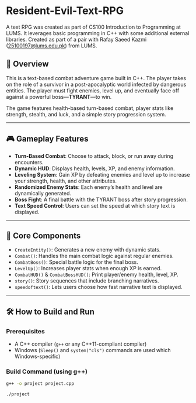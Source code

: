 # Resident-Evil-Text-RPG
A text RPG was created as part of CS100 Introduction to Programming at LUMS. It leverages basic programming in C++ with some additional external libraries.
Created as part of a pair with Rafay Saeed Kazmi (25100197@lums.edu.pk) from LUMS. 

## 📜 Overview

This is a text-based combat adventure game built in C++. The player takes on the role of a survivor in a post-apocalyptic world infected by dangerous entities. The player must fight enemies, level up, and eventually face off against a powerful boss—**TYRANT**—to win.

The game features health-based turn-based combat, player stats like strength, stealth, and luck, and a simple story progression system.

---

## 🎮 Gameplay Features

- **Turn-Based Combat**: Choose to attack, block, or run away during encounters.
- **Dynamic HUD**: Displays health, levels, XP, and enemy information.
- **Leveling System**: Gain XP by defeating enemies and level up to increase your strength, health, and other attributes.
- **Randomized Enemy Stats**: Each enemy’s health and level are dynamically generated.
- **Boss Fight**: A final battle with the TYRANT boss after story progression.
- **Text Speed Control**: Users can set the speed at which story text is displayed.

---

## 🧱 Core Components

- `CreateEntity()`: Generates a new enemy with dynamic stats.
- `Combat()`: Handles the main combat logic against regular enemies.
- `CombatBoss()`: Special battle logic for the final boss.
- `LevelUp()`: Increases player stats when enough XP is earned.
- `CombatHUD()` & `CombatBossHUD()`: Print player/enemy health, level, XP.
- `story()`: Story sequences that include branching narratives.
- `speedoftext()`: Lets users choose how fast narrative text is displayed.

---

## 🛠️ How to Build and Run

### Prerequisites

- A C++ compiler (`g++` or any C++11-compliant compiler)
- Windows (`Sleep()` and `system("cls")` commands are used which Windows-specific)

### Build Command (using g++)

```bash
g++ -o project project.cpp
```

```bash
./project
```




